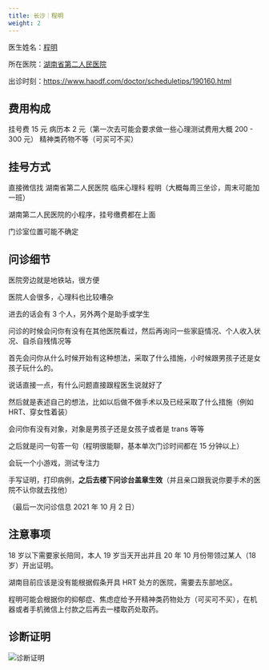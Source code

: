 ```yaml
---
title: 长沙｜程明
weight: 2
---
```


医生姓名：[程明](https://www.haodf.com/doctor/190160.html)

所在医院：[湖南省第二人民医院](https://amap.com/place/B02DB03S87)

出诊时刻：<https://www.haodf.com/doctor/scheduletips/190160.html>

## 费用构成

挂号费 15 元
病历本 2 元（第一次去可能会要求做一些心理测试费用大概 200 - 300 元）
精神类药物不等（可买可不买）

## 挂号方式

直接微信找 湖南省第二人民医院 临床心理科 程明（大概每周三坐诊，周末可能加一班）

湖南第二人民医院的小程序，挂号缴费都在上面

门诊室位置可能不确定

## 问诊细节

医院旁边就是地铁站，很方便

医院人会很多，心理科也比较嘈杂

进去的话会有 3 个人，另外两个是助手或学生

问诊的时候会问你有没有在其他医院看过，然后再询问一些家庭情况、个人收入状况、自杀自残情况等

首先会问你从什么时候开始有这种想法，采取了什么措施，小时候跟男孩子还是女孩子玩什么的。

说话直接一点，有什么问题直接跟程医生说就好了

然后就是表述自己的想法，比如以后做不做手术以及已经采取了什么措施（例如 HRT、穿女性着装）

会问你有没有对象，对象是男孩子还是女孩子或者是 trans 等等

之后就是问一句答一句（程明很能聊，基本单次门诊时间都在 15 分钟以上）

会玩一个小游戏，测试专注力

手写证明，打印病例，**之后去楼下问诊台盖章生效**（并且亲口跟我说你要手术的医院不认你就去找他）

（最后一次问诊信息 2021 年 10 月 2 日）

## 注意事项

18 岁以下需要家长陪同，本人 19 岁当天开出并且 20 年 10 月份带领过某人（18 岁）开出证明。

湖南目前应该是没有能根据假条开具 HRT 处方的医院，需要去东部地区。

程明可能会根据你的抑郁症、焦虑症给予开精神类药物处方（可买可不买），在机器或者手机微信上付款之后再去一楼取药处取药。

## 诊断证明

![诊断证明](/images/doctor/proof/cheng-ming.jpg)
